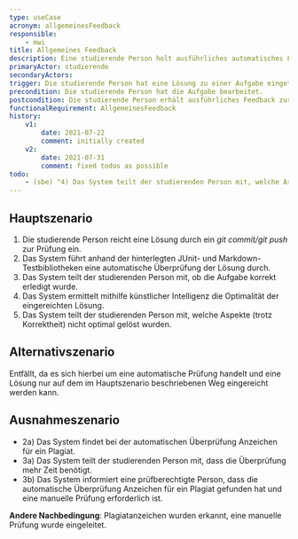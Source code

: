 ```yaml
---
type: useCase
acronym: allgemeinesFeedback
responsible:
    - mwi
title: Allgemeines Feedback
description: Eine studierende Person holt ausführliches automatisches Feedback zu einer Aufgabe ein.
primaryActor: studierende
secondaryActors:
trigger: Die studierende Person hat eine Lösung zu einer Aufgabe eingetragen.
precondition: Die studierende Person hat die Aufgabe bearbeitet.
postcondition: Die studierende Person erhält ausführliches Feedback zur abgegebenen Lösung unabhängig davon, ob sie korrekt gelöst wurde oder fehlerhaft ist.
functionalRequirement: AllgemeinesFeedback
history:
    v1:
        date: 2021-07-22
        comment: initially created
    v2:
        date: 2021-07-31
        comment: fixed todos as possible
todo:
    - (sbe) "4) Das System teilt der studierenden Person mit, welche Aspekte (trotz Korrektheit) nicht optimal gelöst wurden." Hier 
---
```


## Hauptszenario

1) Die studierende Person reicht eine Lösung durch ein _git commit/git push_ zur Prüfung ein.
2) Das System führt anhand der hinterlegten JUnit- und Markdown-Testbibliotheken eine automatische Überprüfung der Lösung durch.
3) Das System teilt der studierenden Person mit, ob die Aufgabe korrekt erledigt wurde.
4) Das System ermittelt mithilfe künstlicher Intelligenz die Optimalität der eingereichten Lösung.
5) Das System teilt der studierenden Person mit, welche Aspekte (trotz Korrektheit) nicht optimal gelöst wurden.


## Alternativszenario

Entfällt, da es sich hierbei um eine automatische Prüfung handelt und eine Lösung nur auf dem im Hauptszenario beschriebenen Weg eingereicht werden kann. 

## Ausnahmeszenario

* 2a) Das System findet bei der automatischen Überprüfung Anzeichen für ein Plagiat.
* 3a) Das System teilt der studierenden Person mit, dass die Überprüfung mehr Zeit benötigt.
* 3b) Das System informiert eine prüfberechtigte Person, dass die automatische Überprüfung Anzeichen für ein Plagiat gefunden hat und eine manuelle Prüfung erforderlich ist.

**Andere Nachbedingung**: Plagiatanzeichen wurden erkannt, eine manuelle Prüfung wurde eingeleitet.